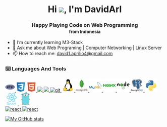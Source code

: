 <h1 align="center">Hi <img src="https://media.tenor.com/images/b617c36f9db276d3146e974b8ff64f4c/tenor.gif" width="50px" />, I'm DavidArl</h1>
<h3 align="center">Happy Playing Code on Web Programming <br />  <small>from Indonesia</small></h3>

- 🌱 I’m currently learning M3-Stack
- 💬 Ask me about Web Programing | Computer Networking | Linux Server 
- 📫 How to reach me: david1.aprilio4@gmail.com

### ⌨️ Languages And Tools
<div>
  <a href="https://www.php.net/">
    <img src="https://github.com/devicons/devicon/blob/master/icons/php/php-original.svg" width="30" />
  </a>
  <a href="https://html.com/css/">
    <img src="https://github.com/devicons/devicon/blob/master/icons/css3/css3-original.svg" width="30" />
  </a>
  <a href="https://html.com/">
    <img src="https://github.com/devicons/devicon/blob/master/icons/html5/html5-original.svg" width="30" />
  </a>
  <a href="https://developer.mozilla.org/en-US/docs/Web/JavaScript">
    <img src="https://cdn.jsdelivr.net/gh/devicons/devicon/icons/javascript/javascript-original.svg" width="30" />
  </a>
  <a href="https://www.typescriptlang.org">
    <img src="https://user-images.githubusercontent.com/63033587/163781219-aea5f3e7-dbcd-48e9-a149-42751bbaae43.png" width="30" />
  </a>
  <a href="https://git-scm.com/" target="_blank"> 
		<img src="https://www.vectorlogo.zone/logos/git-scm/git-scm-icon.svg" alt="git"  height="35"/> 
	</a>  
  <a href="https://www.linux.org/" target="_blank"> 
		<img src="https://raw.githubusercontent.com/devicons/devicon/master/icons/linux/linux-original.svg" alt="linux" width="40" height="40"/> 
	</a> 
	<a href="https://www.mongodb.com/" target="_blank"> 
		<img src="https://raw.githubusercontent.com/devicons/devicon/master/icons/mongodb/mongodb-original-wordmark.svg" alt="mongodb" width="40" height="40"/> 
	</a>
  <a href="https://www.mysql.com/" target="_blank"> 
		<img src="https://raw.githubusercontent.com/devicons/devicon/master/icons/mysql/mysql-original-wordmark.svg" alt="mysql" width="40" height="40"/> 
	</a> 
	<a href="https://www.nginx.com" target="_blank"> 
		<img src="https://raw.githubusercontent.com/devicons/devicon/master/icons/nginx/nginx-original.svg" alt="nginx" width="40" height="40"/> 
	</a> 
	<a href="https://nodejs.org" target="_blank"> 
		<img src="https://raw.githubusercontent.com/devicons/devicon/master/icons/nodejs/nodejs-original-wordmark.svg" alt="nodejs" width="40" height="40"/> 
	</a> 
	<a href="https://www.postgresql.org" target="_blank"> 
		<img src="https://raw.githubusercontent.com/devicons/devicon/master/icons/postgresql/postgresql-original-wordmark.svg" alt="postgresql" width="40" height="40"/> 
	</a> 
	<a href="https://www.python.org" target="_blank"> 
		<img src="https://raw.githubusercontent.com/devicons/devicon/master/icons/python/python-original.svg" alt="python" width="40" height="40"/> 
	</a> 
	<a href="https://reactjs.org/" target="_blank"> 
		<img src="https://raw.githubusercontent.com/devicons/devicon/master/icons/react/react-original-wordmark.svg" alt="react" width="40" height="40"/> 
	</a>
	<a href="https://go.dev" target="_blank" title="Go Programing"> 
		<img src="https://raw.githubusercontent.com/devicons/devicon/master/icons/go/go-original.svg" alt="react" width="40" height="40"/> 
	</a>
</div>
<div>
<a href="https://reactjs.org/" target="_blank"> 
		<img src="https://github.com/laravel/art/blob/master/laravel-logo.png?raw=true" alt="react" width="40" height="40"/> 
	</a>
	<a href="https://reactjs.org/" target="_blank"> 
		<img src="https://upload.wikimedia.org/wikipedia/commons/6/64/Expressjs.png" alt="react" height="40"/> 
	</a>
</div>

[![My GitHub stats](https://github-readme-stats.vercel.app/api?username=Davidaprilio)](https://github.com/Davidaprilio/github-readme-stats)

